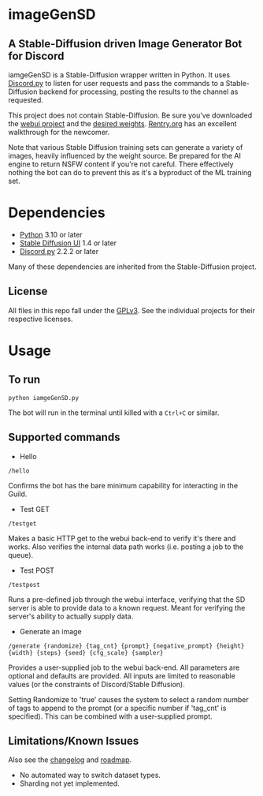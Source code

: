 # imageGenSD
## A Stable-Diffusion driven Image Generator Bot for Discord

iamgeGenSD is a Stable-Diffusion wrapper written in Python.  It uses [Discord.py](https://discordpy.readthedocs.io/en/stable/index.html)
to listen for user requests and pass the commands to a Stable-Diffusion backend
for processing, posting the results to the channel as requested.

This project does not contain Stable-Diffusion.  Be sure you've downloaded the
[webui project](https://github.com/AUTOMATIC1111/stable-diffusion-webui) and the [desired weights](https://huggingface.co/models).  [Rentry.org](https://rentry.org/voldy) has an excellent
walkthrough for the newcomer.

Note that various Stable Diffusion training sets can generate a variety of
images, heavily influenced by the weight source.  Be prepared for the AI engine
to return NSFW content if you're not careful.  There effectively nothing the
bot can do to prevent this as it's a byproduct of the ML training set.  

# Dependencies
- [Python](https://www.python.org/) 3.10 or later
- [Stable Diffusion UI](https://github.com/AUTOMATIC1111/stable-diffusion-webui) 1.4 or later
- [Discord.py](https://discordpy.readthedocs.io/en/stable/index.html) 2.2.2 or later

Many of these dependencies are inherited from the Stable-Diffusion project.

## License
All files in this repo fall under the [GPLv3](LICENSE).  See the individual
projects for their respective licenses.

# Usage

## To run
`python iamgeGenSD.py`

The bot will run in the terminal until killed with a `Ctrl+C` or similar.

## Supported commands
- Hello

`/hello`

Confirms the bot has the bare minimum capability for interacting in the Guild.

- Test GET

`/testget`

Makes a basic HTTP get to the webui back-end to verify it's there and works.
Also verifies the internal data path works (i.e. posting a job to the queue).

- Test POST

`/testpost`

Runs a pre-defined job through the webui interface, verifying that the SD
server is able to provide data to a known request.  Meant for verifying the
server's ability to actually supply data.

- Generate an image

`/generate {randomize} {tag_cnt} {prompt} {negative_prompt} {height} {width} {steps} {seed} {cfg_scale} {sampler}`

Provides a user-supplied job to the webui back-end.  All parameters
are optional and defaults are provided.  All inputs are limited to reasonable
values (or the constraints of Discord/Stable Diffusion).

Setting Randomize to 'true' causes the system to select a random number of tags
to append to the prompt (or a specific number if 'tag_cnt' is specified).  This
can be combined with a user-supplied prompt.

## Limitations/Known Issues
Also see the [changelog](changelog.md) and [roadmap](ROADMAP.md).

- No automated way to switch dataset types.
- Sharding not yet implemented.
